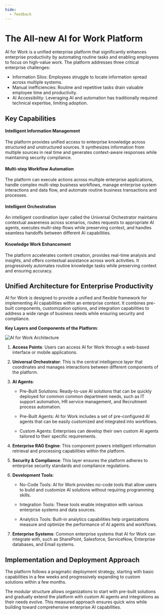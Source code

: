```yaml
---
hide:
  - feedback
---
```


# The All-new AI for Work Platform
AI for Work is a unified enterprise platform that significantly enhances enterprise productivity by automating routine tasks and enabling employees to focus on high-value work. The platform addresses three critical enterprise challenges:

* Information Silos: Employees struggle to locate information spread across multiple systems.
* Manual inefficiencies: Routine and repetitive tasks drain valuable employee time and productivity.
* AI Accessibility: Leveraging AI and automation has traditionally required technical expertise, limiting adoption.

## Key Capabilities

#### Intelligent Information Management
The platform provides unified access to enterprise knowledge across structured and unstructured sources. It synthesizes information from multiple sources in real time and generates context-aware responses while maintaining security compliance.

#### Multi-step Workflow Automation
The platform can execute actions across multiple enterprise applications, handle complex multi-step business workflows, manage enterprise system interactions and data flow, and automate routine business transactions and processes.

#### Intelligent Orchestration
An intelligent coordination layer called the Universal Orchestrator maintains contextual awareness across scenarios, routes requests to appropriate AI agents, executes multi-step flows while preserving context, and handles seamless handoffs between different AI capabilities.

#### Knowledge Work Enhancement
The platform accelerates content creation, provides real-time analysis and insights, and offers contextual assistance across work activities. It progressively automates routine knowledge tasks while preserving context and ensuring accuracy.

## Unified Architecture for Enterprise Productivity
AI for Work is designed to provide a unified and flexible framework for implementing AI capabilities within an enterprise context. It combines pre-built components, customization options, and integration capabilities to address a wide range of business needs while ensuring security and compliance.

**Key Layers and Components of the Platform**:

<img src="../images/ai-for-work-architecture-diagram.svg" alt="AI for Work Architecture" title="AI for Work Architecture" style="border: 0px solid gray; zoom:100%;">

1. **Access Points**: Users can access AI for Work through a web-based interface or mobile applications.   
    
2. **Universal Orchestrator**: This is the central intelligence layer that coordinates and manages interactions between different components of the platform.    
    
3. **AI Agents**:

    * Pre-Built Solutions: Ready-to-use AI solutions that can be quickly deployed for common common department needs, such as IT support automation, HR service management, and Recruitment process automation.
    
    * Pre-Built Agents: AI for Work includes a set of pre-configured AI agents that can be easily customized and integrated into workflows.
    
    * Custom Agents: Enterprises can develop their own custom AI agents tailored to their specific requirements.       

4. **Enterprise RAG Engine**: This component powers intelligent information retrieval and processing capabilities within the platform.
        
5. **Security & Compliance**: This layer ensures the platform adheres to enterprise security standards and compliance regulations.  
    
6. **Development Tools**: 

    * No-Code Tools: AI for Work provides no-code tools that allow users to build and customize AI solutions without requiring programming skills.
    
    * Integration Tools: These tools enable integration with various enterprise systems and data sources.
    
    * Analytics Tools: Built-in analytics capabilities help organizations measure and optimize the performance of AI agents and workflows.   

7. **Enterprise Systems**: Common enterprise systems that AI for Work can integrate with, such as SharePoint, Salesforce, ServiceNow, Enterprise databases, and Email systems.

## Implementation and Deployment Approach
The platform follows a pragmatic deployment strategy, starting with basic capabilities in a few weeks and progressively expanding to custom solutions within a few months. 

The modular structure allows organizations to start with pre-built solutions and gradually extend the platform with custom AI agents and integrations as their needs evolve. This measured approach ensures quick wins while building toward comprehensive enterprise AI capabilities.
